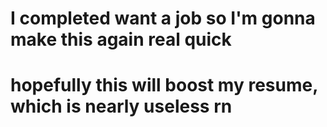# I completed want a job so I'm gonna make this again real quick
# hopefully this will boost my resume, which is nearly useless rn